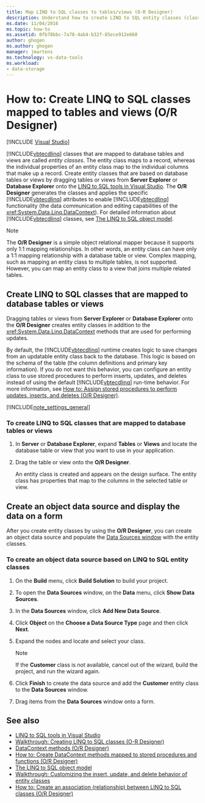 ```yaml
---
title: Map LINQ to SQL classes to tables/views (O-R Designer)
description: Understand how to create LINQ to SQL entity classes (classes that are mapped to tables and views) in Object Relational Designer (O/R Designer).
ms.date: 11/04/2016
ms.topic: how-to
ms.assetid: 0fb78bbc-7a78-4ab4-b32f-85ece912e660
author: ghogen
ms.author: ghogen
manager: jmartens
ms.technology: vs-data-tools
ms.workload:
- data-storage
---
```

# How to: Create LINQ to SQL classes mapped to tables and views (O/R Designer)

 [!INCLUDE [Visual Studio](~/includes/applies-to-version/vs-windows-only.md)]

[!INCLUDE[vbtecdlinq](../data-tools/includes/vbtecdlinq_md.md)] classes that are mapped to database tables and views are called *entity classes*. The entity class maps to a record, whereas the individual properties of an entity class map to the individual columns that make up a record. Create entity classes that are based on database tables or views by dragging tables or views from **Server Explorer** or **Database Explorer** onto the [LINQ to SQL tools in Visual Studio](../data-tools/linq-to-sql-tools-in-visual-studio2.md). The **O/R Designer** generates the classes and applies the specific [!INCLUDE[vbtecdlinq](../data-tools/includes/vbtecdlinq_md.md)] attributes to enable [!INCLUDE[vbtecdlinq](../data-tools/includes/vbtecdlinq_md.md)] functionality (the data communication and editing capabilities of the <xref:System.Data.Linq.DataContext>). For detailed information about [!INCLUDE[vbtecdlinq](../data-tools/includes/vbtecdlinq_md.md)] classes, see [The LINQ to SQL object model](/dotnet/framework/data/adonet/sql/linq/the-linq-to-sql-object-model).

> [!NOTE]
> The **O/R Designer** is a simple object relational mapper because it supports only 1:1 mapping relationships. In other words, an entity class can have only a 1:1 mapping relationship with a database table or view. Complex mapping, such as mapping an entity class to multiple tables, is not supported. However, you can map an entity class to a view that joins multiple related tables.

## Create LINQ to SQL classes that are mapped to database tables or views

Dragging tables or views from **Server Explorer** or **Database Explorer** onto the **O/R Designer** creates entity classes in addition to the <xref:System.Data.Linq.DataContext> methods that are used for performing updates.

By default, the [!INCLUDE[vbtecdlinq](../data-tools/includes/vbtecdlinq_md.md)] runtime creates logic to save changes from an updatable entity class back to the database. This logic is based on the schema of the table (the column definitions and primary key information). If you do not want this behavior, you can configure an entity class to use stored procedures to perform inserts, updates, and deletes instead of using the default [!INCLUDE[vbtecdlinq](../data-tools/includes/vbtecdlinq_md.md)] run-time behavior. For more information, see [How to: Assign stored procedures to perform updates, inserts, and deletes (O/R Designer)](../data-tools/how-to-assign-stored-procedures-to-perform-updates-inserts-and-deletes-o-r-designer.md).

[!INCLUDE[note_settings_general](../data-tools/includes/note_settings_general_md.md)]

### To create LINQ to SQL classes that are mapped to database tables or views

1. In **Server** or **Database Explorer**, expand **Tables** or **Views** and locate the database table or view that you want to use in your application.

2. Drag the table or view onto the **O/R Designer**.

     An entity class is created and appears on the design surface. The entity class has properties that map to the columns in the selected table or view.

## Create an object data source and display the data on a form

After you create entity classes by using the **O/R Designer**, you can create an object data source and populate the [Data Sources window](add-new-data-sources.md#data-sources-window) with the entity classes.

### To create an object data source based on LINQ to SQL entity classes

1. On the **Build** menu, click **Build Solution** to build your project.

2. To open the **Data Sources** window, on the **Data** menu, click **Show Data Sources**.

3. In the **Data Sources** window, click **Add New Data Source**.

4. Click **Object** on the **Choose a Data Source Type** page and then click **Next**.

5. Expand the nodes and locate and select your class.

    > [!NOTE]
    > If the **Customer** class is not available, cancel out of the wizard, build the project, and run the wizard again.

6. Click **Finish** to create the data source and add the **Customer** entity class to the **Data Sources** window.

7. Drag items from the **Data Sources** window onto a form.

## See also

- [LINQ to SQL tools in Visual Studio](../data-tools/linq-to-sql-tools-in-visual-studio2.md)
- [Walkthrough: Creating LINQ to SQL classes (O-R Designer)](how-to-create-linq-to-sql-classes-mapped-to-tables-and-views-o-r-designer.md)
- [DataContext methods (O/R Designer)](../data-tools/datacontext-methods-o-r-designer.md)
- [How to: Create DataContext methods mapped to stored procedures and functions (O/R Designer)](../data-tools/how-to-create-datacontext-methods-mapped-to-stored-procedures-and-functions-o-r-designer.md)
- [The LINQ to SQL object model](/dotnet/framework/data/adonet/sql/linq/the-linq-to-sql-object-model)
- [Walkthrough: Customizing the insert, update, and delete behavior of entity classes](../data-tools/walkthrough-customizing-the-insert-update-and-delete-behavior-of-entity-classes.md)
- [How to: Create an association (relationship) between LINQ to SQL classes (O/R Designer)](../data-tools/how-to-create-an-association-relationship-between-linq-to-sql-classes-o-r-designer.md)

